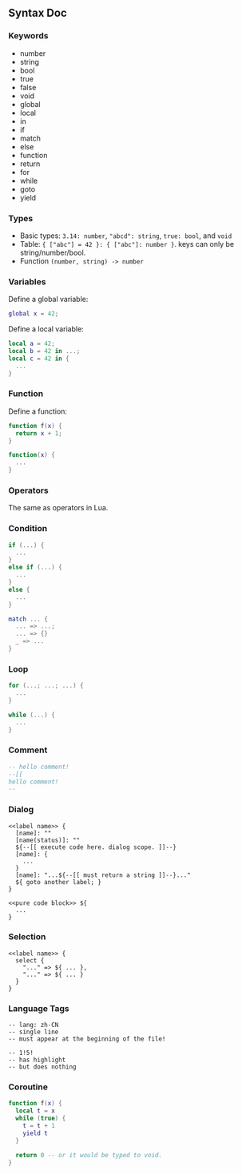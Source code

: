 ## Syntax Doc

### Keywords
- number
- string
- bool
- true
- false
- void
- global
- local
- in
- if
- match
- else
- function
- return
- for
- while
- goto
- yield

### Types
- Basic types: `3.14: number`, `"abcd": string`, `true: bool`, and `void`
- Table: `{ ["abc"] = 42 }: { ["abc"]: number }`. keys can only be string/number/bool.
- Function `(number, string) -> number`

### Variables
Define a global variable:
```lua
global x = 42;
```

Define a local variable:
```lua
local a = 42;
local b = 42 in ...;
local c = 42 in {
  ...
}
```

### Function
Define a function:
```lua
function f(x) {
  return x + 1;
}

function(x) {
  ...
}
```

### Operators
The same as operators in Lua.

### Condition
```lua
if (...) {
  ...
}
else if (...) {
  ...
}
else {
  ...
}
```

```lua
match ... {
  ... => ...;
  ... => {}
  _ => ...
}
```

### Loop
```lua
for (...; ...; ...) {
  ...
}
```

```lua
while (...) {
  ...
}
```

### Comment
```lua
-- hello comment!
--[[
hello comment!
--
```

### Dialog
```
<<label name>> {
  [name]: ""
  [name(status)]: ""
  ${--[[ execute code here. dialog scope. ]]--}
  [name]: {
    ...
  }
  [name]: "...${--[[ must return a string ]]--}..."
  ${ goto another label; }
}

<<pure code block>> ${
  ...
}
```

### Selection
```
<<label name>> {
  select {
    "..." => ${ ... },
    "..." => ${ ... }
  }
}
```

### Language Tags
```
-- lang: zh-CN
-- single line
-- must appear at the beginning of the file!
```

```
-- 1!5!
-- has highlight
-- but does nothing
```

### Coroutine
```lua
function f(x) {
  local t = x
  while (true) {
    t = t + 1
    yield t
  }

  return 0 -- or it would be typed to void.
}
```
